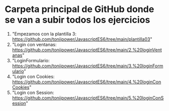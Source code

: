 # Carpeta principal de GitHub donde se van a subir todos los ejercicios

1. "Empezamos con la plantilla 3: https://github.com/toniipower/JavascriptES6/tree/main/plantilla03"
2. "Login con ventanas:  https://github.com/toniipower/JavascriptES6/tree/main/2.%20loginVentanas"
3. "LoginFormulario: https://github.com/toniipower/JavascriptES6/tree/main/3.%20loginFormulario"
4. "Login con Cookies: https://github.com/toniipower/JavascriptES6/tree/main/4.%20loginConCookies"
5. "Login con Session: https://github.com/toniipower/JavascriptES6/tree/main/5.%20loginConSession"